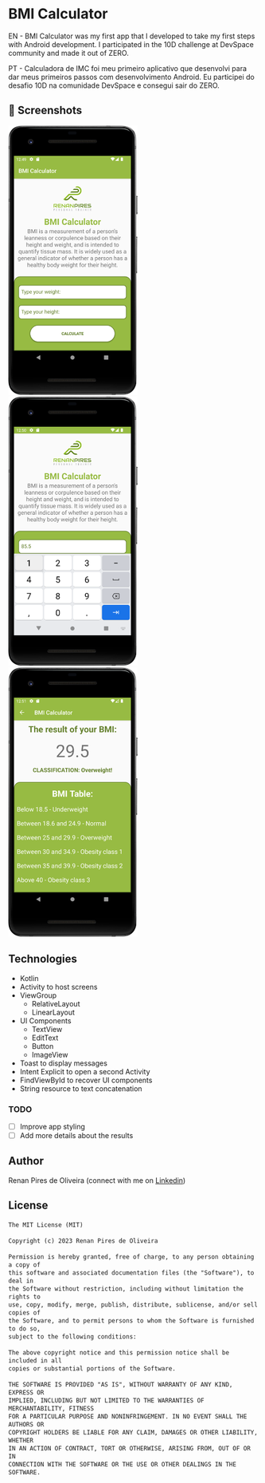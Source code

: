 # BMI Calculator
EN - BMI Calculator was my first app that I developed to take my first steps with Android development. I participated in the 10D challenge at DevSpace community and made it out of ZERO.

PT - Calculadora de IMC foi meu primeiro aplicativo que desenvolvi para dar meus primeiros passos com desenvolvimento Android. Eu participei do desafio 10D na comunidade DevSpace e consegui sair do ZERO.

## :camera_flash: Screenshots
<!-- You can add more screenshots here if you like -->
<img src="/results/Screenshot_BMI_1.png" width="260">&emsp;<img src="/results/Screenshot_BMI_2.png" width="260">&emsp;<img src="/results/Screenshot_BMI_3.png" width="260">

## Technologies
* Kotlin
* Activity to host screens
* ViewGroup
    * RelativeLayout
    * LinearLayout
* UI Components
    * TextView
    * EditText
    * Button
    * ImageView
* Toast to display messages
* Intent Explicit to open a second Activity
* FindViewById to recover UI components
* String resource to text concatenation

### TODO
- [ ] Improve app styling
- [ ] Add more details about the results

## Author
Renan Pires de Oliveira (connect with me on [Linkedin](https://www.linkedin.com/in/renan-pires-332568142/))

## License
```
The MIT License (MIT)

Copyright (c) 2023 Renan Pires de Oliveira

Permission is hereby granted, free of charge, to any person obtaining a copy of
this software and associated documentation files (the "Software"), to deal in
the Software without restriction, including without limitation the rights to
use, copy, modify, merge, publish, distribute, sublicense, and/or sell copies of
the Software, and to permit persons to whom the Software is furnished to do so,
subject to the following conditions:

The above copyright notice and this permission notice shall be included in all
copies or substantial portions of the Software.

THE SOFTWARE IS PROVIDED "AS IS", WITHOUT WARRANTY OF ANY KIND, EXPRESS OR
IMPLIED, INCLUDING BUT NOT LIMITED TO THE WARRANTIES OF MERCHANTABILITY, FITNESS
FOR A PARTICULAR PURPOSE AND NONINFRINGEMENT. IN NO EVENT SHALL THE AUTHORS OR
COPYRIGHT HOLDERS BE LIABLE FOR ANY CLAIM, DAMAGES OR OTHER LIABILITY, WHETHER
IN AN ACTION OF CONTRACT, TORT OR OTHERWISE, ARISING FROM, OUT OF OR IN
CONNECTION WITH THE SOFTWARE OR THE USE OR OTHER DEALINGS IN THE SOFTWARE.
```
